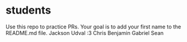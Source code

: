 # students
Use this repo to practice PRs. Your goal is to add your first name to the README.md file.
Jackson
Udval :3
Chris
Benjamin
Gabriel
Sean
